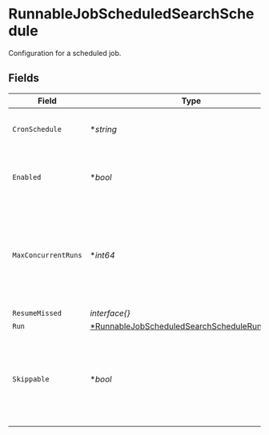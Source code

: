 # RunnableJobScheduledSearchSchedule

Configuration for a scheduled job.


## Fields

| Field                                                                                                                  | Type                                                                                                                   | Required                                                                                                               | Description                                                                                                            |
| ---------------------------------------------------------------------------------------------------------------------- | ---------------------------------------------------------------------------------------------------------------------- | ---------------------------------------------------------------------------------------------------------------------- | ---------------------------------------------------------------------------------------------------------------------- |
| `CronSchedule`                                                                                                         | **string*                                                                                                              | :heavy_minus_sign:                                                                                                     | A cron schedule on which to run this job.                                                                              |
| `Enabled`                                                                                                              | **bool*                                                                                                                | :heavy_minus_sign:                                                                                                     | Determines whether or not this schedule is enabled.                                                                    |
| `MaxConcurrentRuns`                                                                                                    | **int64*                                                                                                               | :heavy_minus_sign:                                                                                                     | The maximum number of instances that may be running of this scheduled job at any given time.                           |
| `ResumeMissed`                                                                                                         | *interface{}*                                                                                                          | :heavy_minus_sign:                                                                                                     | N/A                                                                                                                    |
| `Run`                                                                                                                  | [*RunnableJobScheduledSearchScheduleRunSettings](../../models/shared/runnablejobscheduledsearchschedulerunsettings.md) | :heavy_minus_sign:                                                                                                     | N/A                                                                                                                    |
| `Skippable`                                                                                                            | **bool*                                                                                                                | :heavy_minus_sign:                                                                                                     | Skippable jobs can be delayed, up to their next run time, if the system is hitting concurrency limits.                 |